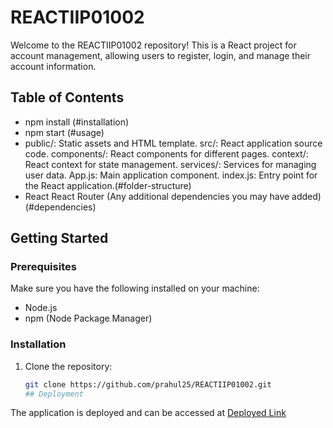 # REACTIIP01002

Welcome to the REACTIIP01002 repository! This is a React project for account management, allowing users to register, login, and manage their account information.

## Table of Contents

  - npm install  (#installation)
- npm start  (#usage)
- public/: Static assets and HTML template.
src/: React application source code.
components/: React components for different pages.
context/: React context for state management.
services/: Services for managing user data.
App.js: Main application component.
index.js: Entry point for the React application.(#folder-structure)
- React
React Router
(Any additional dependencies you may have added)  (#dependencies)



## Getting Started

### Prerequisites

Make sure you have the following installed on your machine:

- Node.js
- npm (Node Package Manager)

### Installation

1. Clone the repository:

   ```bash
   git clone https://github.com/prahul25/REACTIIP01002.git
   ## Deployment

The application is deployed and can be accessed at [Deployed Link]([https://codesandbox.io/p/github/prahul25/REACTIIP01002/draft/stoic-volhard])
